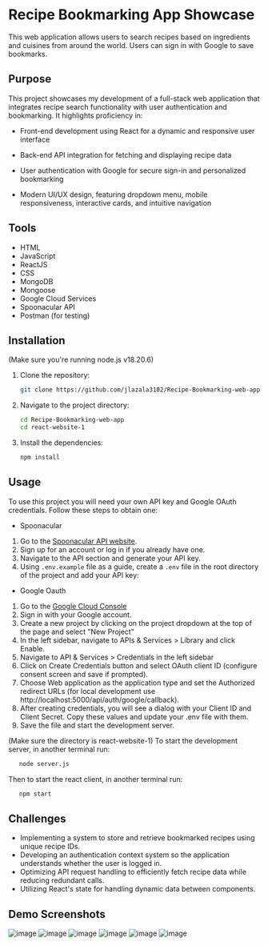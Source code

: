 # Recipe Bookmarking App Showcase 

This web application allows users to search recipes based on ingredients and cuisines from around the world. Users can sign in with Google to save bookmarks. 

## Purpose

This project showcases my development of a full-stack web application that integrates recipe search functionality with user authentication and bookmarking. It highlights proficiency in:

* Front-end development using React for a dynamic and responsive user interface

* Back-end API integration for fetching and displaying recipe data

* User authentication with Google for secure sign-in and personalized bookmarking

* Modern UI/UX design, featuring dropdown menu, mobile responsiveness, interactive cards, and intuitive navigation
  
## Tools
* HTML
* JavaScript
* ReactJS
* CSS
* MongoDB
* Mongoose
* Google Cloud Services
* Spoonacular API
* Postman (for testing)
  
## Installation
(Make sure you're running node.js v18.20.6)

1. Clone the repository:
   ```bash
   git clone https://github.com/jlazala3102/Recipe-Bookmarking-web-app.git
   ```
2. Navigate to the project directory:
   ```bash
   cd Recipe-Bookmarking-web-app
   cd react-website-1
   ```
3. Install the dependencies:
   ```bash
   npm install
   ```

## Usage

To use this project you will need your own API key and Google OAuth credentials. Follow these steps to obtain one:

* Spoonacular

1. Go to the [Spoonacular API website](https://spoonacular.com/food-api).
2. Sign up for an account or log in if you already have one.
3. Navigate to the API section and generate your API key.
4. Using `.env.example` file as a guide, create a `.env` file in the root directory of the project and add your API key:

* Google Oauth

1. Go to the [Google Cloud Console](https://console.cloud.google.com/getting-started)
2. Sign in with your Google account.
3. Create a new project by clicking on the project dropdown at the top of the page and select "New Project"
4. In the left sidebar, navigate to APIs & Services > Library and click Enable.
5. Navigate to API & Services > Credentials in the left sidebar
6. Click on Create Credentials button and select OAuth client ID (configure consent screen and save if prompted).
7. Choose Web application as the application type and set the Authorized redirect URLs (for local development use http://localhost:5000/api/auth/google/callback).
8. After creating credentials, you will see a dialog with your Client ID and Client Secret. Copy these values and update your .env file with them.
9. Save the file and start the development server.

(Make sure the directory is react-website-1)
To start the development server, in another terminal run: 
```bash
   node server.js
   ```

Then to start the react client, in another terminal run: 
```bash
   npm start
   ```

## Challenges
* Implementing a system to store and retrieve bookmarked recipes using unique recipe IDs.
* Developing an authentication context system so the application understands whether the user is logged in.
* Optimizing API request handling to efficiently fetch recipe data while reducing redundant calls.
* Utilizing React's state for handling dynamic data between components.

## Demo Screenshots
![image](https://github.com/user-attachments/assets/50704d76-785e-4757-af60-eff61b89f90f)
![image](https://github.com/user-attachments/assets/4a51fa5b-c4d2-48b3-ae95-177acb443aba)
![image](https://github.com/user-attachments/assets/40ca30a3-7a6c-4ca8-9ba3-52510ac643b5)
![image](https://github.com/user-attachments/assets/f1c0b823-3607-459a-9a38-f040b975dab6)
![image](https://github.com/user-attachments/assets/176f04da-5da1-4d39-82fb-920b5a47f6c5)
![image](https://github.com/user-attachments/assets/bfb5c9a7-009d-46b1-9828-d63a636a2039)






